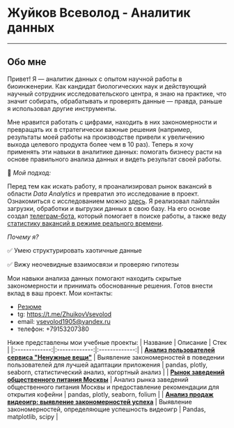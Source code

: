 # Жуйков Всеволод - Аналитик данных
---
## Обо мне

Привет! Я — аналитик данных с опытом научной работы в биоинженерии. Как кандидат биологических наук и действующий научный сотрудник исследовательского центра, я знаю на практике, что значит собирать, обрабатывать и проверять данные — правда, раньше я использовал другие инструменты.

Мне нравится работать с цифрами, находить в них закономерности и превращать их в стратегически важные решения (например, результаты моей работы на производстве привели к увеличению выхода целевого продукта более чем в 10 раз). Теперь я хочу применять эти навыки в аналитике данных: помогать бизнесу расти на основе правильного анализа данных и видеть результат своей работы.

🚀 *Мой подход:*

Перед тем как искать работу, я проанализировал рынок вакансий в области *Data Analytics* и превратил это исследование в проект. Ознакомиться с исследованием можно <a href="https://github.com/zhuikovva/motivation_project" target="_blank" rel="noopener">здесь</a>.
Я реализовал пайплайн загрузки, обработки и выгрузки данных в свою базу. На его основе создал <a href="https://github.com/zhuikovva/vacancies_hh_parsing_bot" target="_blank" rel="noopener">телеграм-бота</a>, который помогает в поиске работы, а также веду <a href="https://datalens.yandex/cwv235842drwy" target="_blank" rel="noopener">статистику вакансий в режиме реального времени</a>.

*Почему я?*

✅ Умею структурировать хаотичные данные

✅ Вижу неочевидные взаимосвязи и проверяю гипотезы

Мои навыки анализа данных помогают находить скрытые закономерности и принимать обоснованные решения. Готов внести вклад в ваш проект. 
Мои контакты: 
- [Резюме](https://github.com/zhuikovva/zhuikovva/blob/master/%D0%96%D1%83%D0%B9%D0%BA%D0%BE%D0%B2_%D0%92%D1%81%D0%B5%D0%B2%D0%BE%D0%BB%D0%BE%D0%B4.pdf)
- tg: https://t.me/ZhuikovVsevolod
- email: vsevolod1905@yandex.ru
- телефон: +79153207380

Ниже представлены мои учебные проекты:
| Название | Описание | Стек |
|:-------------:|:-------------:|:-------------:|
| [**Анализ пользователей сервиса "Ненужные вещи"**](https://github.com/zhuikovva/educational_projects/tree/master/unnecessary_things_service)   | Выявление закономерностей в поведении пользователей для лучшей адаптации приложения | pandas, plotly, seaborn, статистический анализ, когортный анализ    |
| [**Рынок заведений общественного питания Москвы**](https://github.com/zhuikovva/educational_projects/tree/master/moscow_catering)   | Анализ рынка заведений общественного питания Москвы и предоставление рекомендации для открытия кофейни | pandas, plotly, seaborn, folium    | 
| [**Анализ продаж видеоигр: выявление закономерностей успеха**](https://github.com/zhuikovva/educational_projects/tree/master/games)  | Выявление закономерностей, определяющие успешность видеоигр    | Pandas, matplotlib, scipy    |
